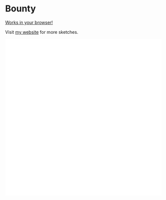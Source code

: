 # Bounty
[Works in your browser!](https://jobtalle.com/SketchBounty/)

Visit [my website](https://jobtalle.com/sketches.html) for more sketches.

![alt text](preview.png "Bounty")